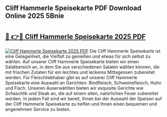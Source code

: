 ## Cliff Hammerle Speisekarte PDF Download Online 2025 5Bnie

# <h2><a href="http://gc9atb.nevu.top/?p=Cliff+Hammerle+Speisekarte">🔗 👉🔴 Cliff Hammerle Speisekarte 2025 PDF</a></h2>

[![Cliff Hammerle Speisekarte 2025 PDF](https://i.imgur.com/dBaPXMq.png)](http://gc9atb.nevu.top/?p=Cliff+Hammerle+Speisekarte)
Die Cliff Hammerle Speisekarte ist eine Gelegenheit, die Vielfalt zu genießen und etwas für sich selbst zu wählen. Auf unserer Cliff Hammerle Speisekarte bieten wir einen Salatbereich an, in dem Sie aus verschiedenen Salaten wählen können, die mit frischen Zutaten für ein leichtes und leckeres Mittagessen zubereitet werden. Für Fleischliebhaber gibt es auf unserer Cliff Hammerle Speisekarte eine Auswahl an Gerichten: Rindfleisch, Schweinefleisch, Huhn und Fisch. Unseren Auserwählten bieten wir exquisite Gerichte wie Schaschlik und Steak an, die auf einem alten, natürlichen Feuer zubereitet werden. In jedem Fall sind wir bereit, Ihnen bei der Auswahl der Speisen auf der Cliff Hammerle Speisekarte zu helfen und Ihnen einen bequemen und angenehmen Service zu bieten.
